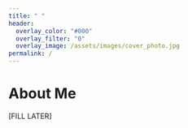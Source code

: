 ```yaml
---
title: " "
header:
  overlay_color: "#000"
  overlay_filter: "0"
  overlay_image: /assets/images/cover_photo.jpg
permalink: /
---
```


# About Me

[FILL LATER]